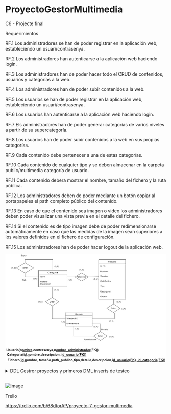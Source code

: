 # ProyectoGestorMultimedia
C6 - Projecte final


Requerimientos


RF.1
Los administradores se han de poder registrar en la aplicación web, estableciendo un usuari/contrasenya.

RF.2
Los administradores han autenticarse a la aplicación web haciendo login.

RF.3
Los administradores han de poder hacer todo el CRUD de contenidos, usuarios y categorías a la web.

RF.4
Los administradores han de poder subir contenidos a la web.

RF.5
Los usuarios se han de poder registrar en la aplicación web, estableciendo un usuari/contrasenya.

RF.6
Los usuarios han autenticarse a la aplicación web haciendo login.

RF.7
Els administradores han de poder generar categorías de varios niveles a partir de su supercategoría.

RF.8
Los usuarios han de poder subir contenidos a la web en sus propias categorías.

RF.9
Cada contenido debe pertenecer a una de estas categorías.

RF.10
Cada contenido de cualquier tipo y se deben almacenar en la carpeta public/multimedia categoría de usuario.

RF.11
Cada contenido debera mostrar el nombre, tamaño del fichero y la ruta pública.

RF.12
Los administradores deben de poder mediante un botón copiar al portapapeles el path completo
público del contenido.

RF.13
En caso de que el contenido sea imagen o video los administradores deben poder visualizar una vista previa en el detalle del fichero.

RF.14
Si el contenido es de tipo imagen debe de poder redimensionarse automáticamente en caso que las medidas de la imagen sean superiores a los valores definidos en el fichero de configuración.

RF.15
Los administradores han de poder hacer logout de la aplicación web.

![image](https://github.com/JoanHurtadoKuin/ProyectoGestorMultimedia/blob/master/diagramaProyectoMultimedia.jpg)


<details>
  <summary> DDL Gestror proyectos y primeros DML inserts de testeo </summary>
<br>
 
 <br>
<p align="justify">SQL </p>
  
``` sql
  DROP TABLE IF EXISTS `usuario`;
CREATE TABLE IF NOT EXISTS `usuario`  (
    `nombre` VARCHAR(50)  PRIMARY KEY,
    `contrasenya` VARCHAR(50) NOT NULL
);

INSERT INTO `usuario` (nombre, contrasenya)
VALUES
	('Daniel', '745258424'),
	('Jose', '745258423');

DROP TABLE IF EXISTS `categoria` ;
CREATE TABLE IF NOT EXISTS `categoria` (
    `id` INT auto_increment  PRIMARY KEY,
    `nombre` VARCHAR(100) NOT NULL UNIQUE,
    `descripcion` VARCHAR(255),
    `id_supercategoria` INT, 
    `nombre_usuario` VARCHAR(50),
     KEY(id_supercategoria), FOREIGN KEY(id_supercategoria) REFERENCES categoria(id)
     ON DELETE CASCADE ON UPDATE CASCADE,
	 KEY(nombre_usuario), FOREIGN KEY(nombre_usuario) REFERENCES usuario(nombre)
     ON DELETE SET NULL ON UPDATE CASCADE
);

INSERT INTO `categoria` (`id`, `nombre`, `descripcion`, `id_supercategoria`, `nombre_usuario`) VALUES (default, 'patos', 'carpeta de patos', null, 'Jose');
INSERT INTO `categoria` (`id`, `nombre`, `descripcion`, `id_supercategoria`, `nombre_usuario`) VALUES (default, 'gatos', 'carpeta de gatos', LAST_INSERT_ID(), 'Jose');
INSERT INTO `categoria` (`id`, `nombre`, `descripcion`, `id_supercategoria`, `nombre_usuario`) VALUES (default, 'perros', 'carpeta de perros', LAST_INSERT_ID(), 'Jose');
INSERT INTO `categoria` (`id`, `nombre`, `descripcion`, `id_supercategoria`, `nombre_usuario`) VALUES (default, 'personas', 'carpeta de personas', LAST_INSERT_ID(), 'Jose');
INSERT INTO `categoria` (`id`, `nombre`, `descripcion`, `id_supercategoria`, `nombre_usuario`) VALUES (default, 'casas', 'carpeta de casas', LAST_INSERT_ID(), 'Jose');

/* Inserts de testeo

INSERT INTO `categoria` (`id`, `nombre`, `descripcion`, `id_supercategoria`, `nombre_usuario`) VALUES (default, 'cosas', 'carpeta de cosas', 1, 'Javier');
INSERT INTO `categoria` (`id`, `nombre`, `descripcion`, `id_supercategoria`, `nombre_usuario`) VALUES (default, 'casas', 'carpeta de casas', 1, 'Daniel');
INSERT INTO `categoria` (`id`, `nombre`, `descripcion`, `id_supercategoria`, `nombre_usuario`) VALUES (default, 'categoría', 'carpeta de categorías', 1, 'Daniel');

*/


DROP TABLE IF EXISTS `archivo` ;
CREATE TABLE IF NOT EXISTS `archivo` (
    `id` INT auto_increment PRIMARY KEY,
    `nombre` VARCHAR(100) NOT NULL,
	`tamanyo` INT NOT NULL,
	`path_publico` VARCHAR(255) NOT NULL,
	`tipo` VARCHAR(100) NOT NULL,
    `detalle` VARCHAR(255),
    `descripcion` VARCHAR(255),
    `id_categoria` INT NOT NULL,
	`nombre_usuario` VARCHAR(255),
	 KEY(id_categoria), FOREIGN KEY(id_categoria) REFERENCES categoria(id)
     ON DELETE CASCADE ON UPDATE CASCADE,
	 KEY(nombre_usuario), FOREIGN KEY(nombre_usuario) REFERENCES usuario(nombre)
     ON DELETE SET NULL ON UPDATE CASCADE
);

INSERT INTO `archivo` (nombre, tamanyo, path_publico, tipo, detalle, descripcion, id_categoria, nombre_usuario)
VALUES
	('gato_hilo','5','/c/gatos','png','Gato hilo','Gato con un hilo','1','Daniel'),
	('pato_estanque','10','/c/patos','png','Pato en un estanque','Pato en un estanque antiguo',1,'Daniel'),
	('perro_parque','4','/c/perro','png','perro en un parque','perro en un parque para perros',11,'Daniel'),
	('hombre_banco','1','/c/personas','png','hombre en un banco','hombre en un banco blanco',21,'Daniel'),
	('casa_fachada','15','/c/casa','png','fachada grande','fachada grande de casa de pueblo',31,'Daniel');
```
  </details>
<br>


![image](https://user-images.githubusercontent.com/65864090/170553862-0ba9bb4d-1817-4812-bf4c-b7011c43a3c7.png)

Trello 

https://trello.com/b/68dtorAP/proyecto-7-gestor-multimedia

